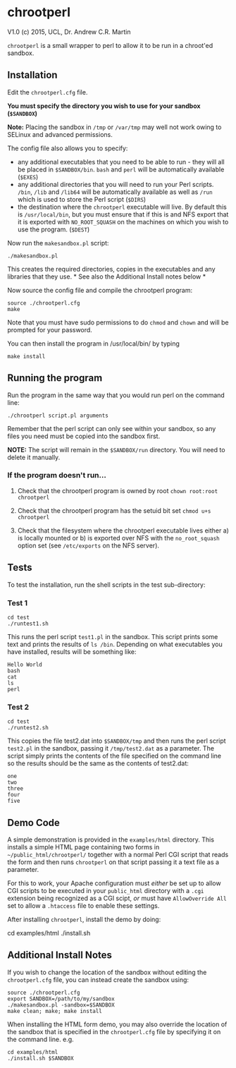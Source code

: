 chrootperl
==========

V1.0 (c) 2015, UCL, Dr. Andrew C.R. Martin

`chrootperl` is a small wrapper to perl to allow it to be run in a
chroot'ed sandbox.

Installation
------------

Edit the `chrootperl.cfg` file. 

**You must specify the directory you wish to use for your sandbox
(`$SANDBOX`)**

**Note:** Placing the sandbox in `/tmp` or `/var/tmp` may well not
  work owing to SELinux and advanced permissions.

The config file also allows you to specify:

- any additional executables that you need to be able to run - they
  will all be placed in `$SANDBOX/bin`. `bash` and `perl` will be 
  automatically available (`$EXES`)
- any additional directories that you will need to run your Perl scripts.
  `/bin`, `/lib` and `/lib64` will be automatically available as well 
  as `/run` which is used to store the Perl script (`$DIRS`)
- the destination where the `chrootperl` executable will live. By
  default this is `/usr/local/bin`, but you must ensure that if this
  is and NFS export that it is exported with `NO_ROOT_SQUASH` on the
  machines on which you wish to use the program. (`$DEST`)

Now run the `makesandbox.pl` script:

    ./makesandbox.pl

This creates the required directories, copies in the executables and
any libraries that they use. * See also the Additional Install notes below *

Now source the config file and compile the chrootperl program:

    source ./chrootperl.cfg
    make

Note that you must have sudo permissions to do `chmod` and `chown` and
will be prompted for your password.

You can then install the program in /usr/local/bin/ by typing

    make install


Running the program
-------------------

Run the program in the same way that you would run perl on the command line:

    ./chrootperl script.pl arguments

Remember that the perl script can only see within your sandbox, so any
files you need must be copied into the sandbox first.

**NOTE:** The script will remain in the `$SANDBOX/run` directory. You
 will need to delete it manually.


### If the program doesn't run...

1. Check that the chrootperl program is owned by root 
   `chown root:root chrootperl`

2. Check that the chrootperl program has the setuid bit set
   `chmod u+s chrootperl`

3. Check that the filesystem where the chrootperl executable lives
   either a) is locally mounted or b) is exported over NFS with the
   `no_root_squash` option set (see `/etc/exports` on the NFS server).

Tests
-----

To test the installation, run the shell scripts in the test sub-directory:

### Test 1

    cd test
    ./runtest1.sh

This runs the perl script `test1.pl` in the sandbox. This script
prints some text and prints the results of `ls /bin`. Depending on
what executables you have installed, results will be something like:

    Hello World
    bash
    cat
    ls
    perl

### Test 2

    cd test
    ./runtest2.sh

This copies the file test2.dat into `$SANDBOX/tmp` and then runs the perl script `test2.pl` in the sandbox, passing it `/tmp/test2.dat` as a parameter. The script simply prints the contents of the file specified on the command line so the results should be the same as the contents of test2.dat:

    one
    two
    three
    four
    five

Demo Code
---------

A simple demonstration is provided in the `examples/html`
directory. This installs a simple HTML page containing two forms in
`~/public_html/chrootperl/` together with a normal Perl CGI script
that reads the form and then runs `chrootperl` on that script passing
it a text file as a parameter.

For this to work, your Apache configuration must *either* be set up to
allow CGI scripts to be executed in your `public_html` directory with
a `.cgi` extension being recognized as a CGI scipt, *or* must have
`AllowOverride All` set to allow a `.htaccess` file to enable these
settings.

After installing `chrootperl`, install the demo by doing:

   cd examples/html
   ./install.sh

Additional Install Notes
------------------------

If you wish to change the location of the sandbox without editing the
`chrootperl.cfg` file, you can instead create the sandbox using:

    source ./chrootperl.cfg
    export SANDBOX=/path/to/my/sandbox
    ./makesandbox.pl -sandbox=$SANDBOX
    make clean; make; make install

When installing the HTML form demo, you may also override the location
of the sandbox that is specified in the `chrootperl.cfg` file by
specifying it on the command line. e.g.

    cd examples/html
    ./install.sh $SANDBOX

